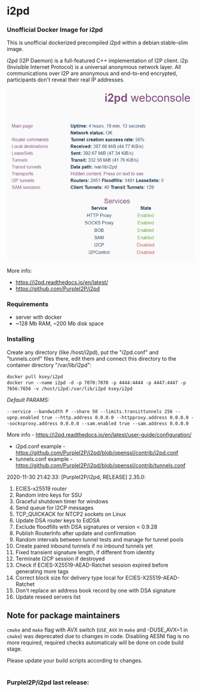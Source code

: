 # i2pd
### Unofficial Docker Image for i2pd
This is unofficial dockerized precompiled i2pd within a debian:stable-slim image.

i2pd (I2P Daemon) is a full-featured C++ implementation of I2P client. i2p (Invisible Internet Protocol) is a universal anonymous network layer. All communications over I2P are anonymous and end-to-end encrypted, participants don't reveal their real IP addresses.

![i2pd](https://raw.githubusercontent.com/MrKsey/i2pd/master/i2pd.PNG)

More info:
- https://i2pd.readthedocs.io/en/latest/
- https://github.com/PurpleI2P/i2pd

### Requirements

* server with docker
* ~128 Mb RAM, ~200 Mb disk space 

### Installing

Create any directory (like /host/i2pd), put the "i2pd.conf" and "tunnels.conf" files there, edit them and connect this directory to the container directory "/var/lib/i2pd":
```
docker pull ksey/i2pd
docker run --name i2pd -d -p 7070:7070 -p 4444:4444 -p 4447:4447 -p 7656:7656 -v /host/i2pd:/var/lib/i2pd ksey/i2pd
```

*Default PARAMS:*
```
--service --bandwidth P --share 50 --limits.transittunnels 256 --upnp.enabled true --http.address 0.0.0.0 --httpproxy.address 0.0.0.0 --socksproxy.address 0.0.0.0 --sam.enabled true --sam.address 0.0.0.0
```
More info - https://i2pd.readthedocs.io/en/latest/user-guide/configuration/

* i2pd.conf example - https://github.com/PurpleI2P/i2pd/blob/openssl/contrib/i2pd.conf 
* tunnels.conf example - https://github.com/PurpleI2P/i2pd/blob/openssl/contrib/tunnels.conf
























2020-11-30 21:42:33: [PurpleI2P/i2pd, RELEASE] 2.35.0:

1. ECIES-x25519 router
2. Random intro keys for SSU
3. Graceful shutdown timer for windows
4. Send queue for I2CP messages
5. TCP_QUICKACK for NTCP2 sockets on Linux
6. Update DSA router keys to EdDSA
7. Exclude floodfills with DSA signatures or version < 0.9.28
8. Publish RouterInfo after update and confirmation
9. Random intervals between tunnel tests and manage for tunnel pools
10. Create paired inbound tunnels if no inbound tunnels yet
11. Fixed transient signature length, if different from identity
12. Terminate I2CP session if destroyed
13. Check if ECIES-X25519-AEAD-Ratchet session expired before generating more tags 
14. Correct block size for delivery type local for ECIES-X25519-AEAD-Ratchet
15. Don't replace an address book record by one with DSA signature
16. Update reseed servers list

Note for package maintainers
---
`cmake` and `make` flag with AVX switch (`USE_AVX` in `make` and -DUSE_AVX=1 in `cmake`) was deprecated due to changes in code.
Disabling AESNI flag is no more required, required checks automaticaly will be done on code build stage.

Please update your build scripts according to changes.
# #
### PurpleI2P/i2pd last release:

